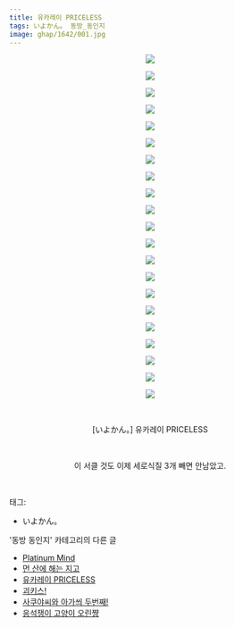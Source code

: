 ```yaml
---
title: 유카레이 PRICELESS
tags: いよかん。 동방_동인지
image: ghap/1642/001.jpg
---
```

<div class="article">
<p style="text-align: center; clear: none; float: none;"><img src="{{ site.nasurl }}/ghap/1642/001.jpg"/></p>
<p style="text-align: center; clear: none; float: none;"><img src="{{ site.nasurl }}/ghap/1642/002.jpg"/></p>
<p style="text-align: center; clear: none; float: none;"><img src="{{ site.nasurl }}/ghap/1642/003.jpg"/></p>
<p style="text-align: center; clear: none; float: none;"><img src="{{ site.nasurl }}/ghap/1642/004.jpg"/></p>
<p style="text-align: center; clear: none; float: none;"><img src="{{ site.nasurl }}/ghap/1642/005.jpg"/></p>
<p style="text-align: center; clear: none; float: none;"><img src="{{ site.nasurl }}/ghap/1642/006.jpg"/></p>
<p style="text-align: center; clear: none; float: none;"><img src="{{ site.nasurl }}/ghap/1642/007.jpg"/></p>
<p style="text-align: center; clear: none; float: none;"><img src="{{ site.nasurl }}/ghap/1642/008.jpg"/></p>
<p style="text-align: center; clear: none; float: none;"><img src="{{ site.nasurl }}/ghap/1642/009.jpg"/></p>
<p style="text-align: center; clear: none; float: none;"><img src="{{ site.nasurl }}/ghap/1642/010.jpg"/></p>
<p style="text-align: center; clear: none; float: none;"><img src="{{ site.nasurl }}/ghap/1642/011.jpg"/></p>
<p style="text-align: center; clear: none; float: none;"><img src="{{ site.nasurl }}/ghap/1642/012.jpg"/></p>
<p style="text-align: center; clear: none; float: none;"><img src="{{ site.nasurl }}/ghap/1642/013.jpg"/></p>
<p style="text-align: center; clear: none; float: none;"><img src="{{ site.nasurl }}/ghap/1642/014.jpg"/></p>
<p style="text-align: center; clear: none; float: none;"><img src="{{ site.nasurl }}/ghap/1642/015.jpg"/></p>
<p style="text-align: center; clear: none; float: none;"><img src="{{ site.nasurl }}/ghap/1642/016.jpg"/></p>
<p style="text-align: center; clear: none; float: none;"><img src="{{ site.nasurl }}/ghap/1642/017.jpg"/></p>
<p style="text-align: center; clear: none; float: none;"><img src="{{ site.nasurl }}/ghap/1642/018.jpg"/></p>
<p style="text-align: center; clear: none; float: none;"><img src="{{ site.nasurl }}/ghap/1642/019.jpg"/></p>
<p style="text-align: center; clear: none; float: none;"><img src="{{ site.nasurl }}/ghap/1642/020.jpg"/></p>
<p style="text-align: center; clear: none; float: none;"><img src="{{ site.nasurl }}/ghap/1642/021.jpg"/></p>
<p style="text-align: center; clear: none; float: none;"><br/></p>
<p style="text-align: center; clear: none; float: none;">[いよかん。] 유카레이 PRICELESS</p>
<p style="text-align: center; clear: none; float: none;"><br/></p>
<p style="text-align: center; clear: none; float: none;">이 서클 것도 이제 세로식질 3개 빼면 안남았고.</p>
<p><br/></p>
</div><div class="tagTrail">
<p>태그: </p>
<ul>
<li>いよかん。</li>
</ul>
</div><div class="another">
<p>'동방 동인지' 카테고리의 다른 글</p>
<ul>
<li><a href="/2016-08-17-ghap_1648">Platinum Mind</a></li>
<li><a href="/2016-08-17-ghap_1647">먼 산에 해는 지고</a></li>
<li><a href="/2016-08-17-ghap_1642">유카레이 PRICELESS</a></li>
<li><a href="/2016-08-17-ghap_1641">괴키스!</a></li>
<li><a href="/2016-08-17-ghap_1640">사쿠야씨와 아가씌 두번째!</a></li>
<li><a href="/2016-08-17-ghap_1639">응석쟁이 고양이 오린쨩</a></li>
</ul>
</div><div class="cb_module cb_fluid">
<div class="cb_wrt cb_profile">
</div><!-- commentList close -->
</div>